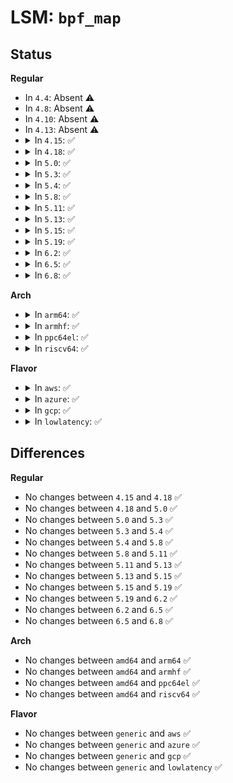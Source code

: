 # LSM: <code>bpf_map</code>

## Status
<b>Regular</b>
<ul>
<li>
In <code>4.4</code>: Absent ⚠️
</li>
<li>
In <code>4.8</code>: Absent ⚠️
</li>
<li>
In <code>4.10</code>: Absent ⚠️
</li>
<li>
In <code>4.13</code>: Absent ⚠️
</li>
<li>
<details>
<summary>In <code>4.15</code>: ✅</summary>

```c
int security_bpf_map(struct bpf_map *map, fmode_t fmode);
```
</details>
</li>
<li>
<details>
<summary>In <code>4.18</code>: ✅</summary>

```c
int security_bpf_map(struct bpf_map *map, fmode_t fmode);
```
</details>
</li>
<li>
<details>
<summary>In <code>5.0</code>: ✅</summary>

```c
int security_bpf_map(struct bpf_map *map, fmode_t fmode);
```
</details>
</li>
<li>
<details>
<summary>In <code>5.3</code>: ✅</summary>

```c
int security_bpf_map(struct bpf_map *map, fmode_t fmode);
```
</details>
</li>
<li>
<details>
<summary>In <code>5.4</code>: ✅</summary>

```c
int security_bpf_map(struct bpf_map *map, fmode_t fmode);
```
</details>
</li>
<li>
<details>
<summary>In <code>5.8</code>: ✅</summary>

```c
int security_bpf_map(struct bpf_map *map, fmode_t fmode);
```
</details>
</li>
<li>
<details>
<summary>In <code>5.11</code>: ✅</summary>

```c
int security_bpf_map(struct bpf_map *map, fmode_t fmode);
```
</details>
</li>
<li>
<details>
<summary>In <code>5.13</code>: ✅</summary>

```c
int security_bpf_map(struct bpf_map *map, fmode_t fmode);
```
</details>
</li>
<li>
<details>
<summary>In <code>5.15</code>: ✅</summary>

```c
int security_bpf_map(struct bpf_map *map, fmode_t fmode);
```
</details>
</li>
<li>
<details>
<summary>In <code>5.19</code>: ✅</summary>

```c
int security_bpf_map(struct bpf_map *map, fmode_t fmode);
```
</details>
</li>
<li>
<details>
<summary>In <code>6.2</code>: ✅</summary>

```c
int security_bpf_map(struct bpf_map *map, fmode_t fmode);
```
</details>
</li>
<li>
<details>
<summary>In <code>6.5</code>: ✅</summary>

```c
int security_bpf_map(struct bpf_map *map, fmode_t fmode);
```
</details>
</li>
<li>
<details>
<summary>In <code>6.8</code>: ✅</summary>

```c
int security_bpf_map(struct bpf_map *map, fmode_t fmode);
```
</details>
</li>
</ul>
<b>Arch</b>
<ul>
<li>
<details>
<summary>In <code>arm64</code>: ✅</summary>

```c
int security_bpf_map(struct bpf_map *map, fmode_t fmode);
```
</details>
</li>
<li>
<details>
<summary>In <code>armhf</code>: ✅</summary>

```c
int security_bpf_map(struct bpf_map *map, fmode_t fmode);
```
</details>
</li>
<li>
<details>
<summary>In <code>ppc64el</code>: ✅</summary>

```c
int security_bpf_map(struct bpf_map *map, fmode_t fmode);
```
</details>
</li>
<li>
<details>
<summary>In <code>riscv64</code>: ✅</summary>

```c
int security_bpf_map(struct bpf_map *map, fmode_t fmode);
```
</details>
</li>
</ul>
<b>Flavor</b>
<ul>
<li>
<details>
<summary>In <code>aws</code>: ✅</summary>

```c
int security_bpf_map(struct bpf_map *map, fmode_t fmode);
```
</details>
</li>
<li>
<details>
<summary>In <code>azure</code>: ✅</summary>

```c
int security_bpf_map(struct bpf_map *map, fmode_t fmode);
```
</details>
</li>
<li>
<details>
<summary>In <code>gcp</code>: ✅</summary>

```c
int security_bpf_map(struct bpf_map *map, fmode_t fmode);
```
</details>
</li>
<li>
<details>
<summary>In <code>lowlatency</code>: ✅</summary>

```c
int security_bpf_map(struct bpf_map *map, fmode_t fmode);
```
</details>
</li>
</ul>

## Differences
<b>Regular</b>
<ul>
<li>
No changes between <code>4.15</code> and <code>4.18</code> ✅
</li>
<li>
No changes between <code>4.18</code> and <code>5.0</code> ✅
</li>
<li>
No changes between <code>5.0</code> and <code>5.3</code> ✅
</li>
<li>
No changes between <code>5.3</code> and <code>5.4</code> ✅
</li>
<li>
No changes between <code>5.4</code> and <code>5.8</code> ✅
</li>
<li>
No changes between <code>5.8</code> and <code>5.11</code> ✅
</li>
<li>
No changes between <code>5.11</code> and <code>5.13</code> ✅
</li>
<li>
No changes between <code>5.13</code> and <code>5.15</code> ✅
</li>
<li>
No changes between <code>5.15</code> and <code>5.19</code> ✅
</li>
<li>
No changes between <code>5.19</code> and <code>6.2</code> ✅
</li>
<li>
No changes between <code>6.2</code> and <code>6.5</code> ✅
</li>
<li>
No changes between <code>6.5</code> and <code>6.8</code> ✅
</li>
</ul>
<b>Arch</b>
<ul>
<li>
No changes between <code>amd64</code> and <code>arm64</code> ✅
</li>
<li>
No changes between <code>amd64</code> and <code>armhf</code> ✅
</li>
<li>
No changes between <code>amd64</code> and <code>ppc64el</code> ✅
</li>
<li>
No changes between <code>amd64</code> and <code>riscv64</code> ✅
</li>
</ul>
<b>Flavor</b>
<ul>
<li>
No changes between <code>generic</code> and <code>aws</code> ✅
</li>
<li>
No changes between <code>generic</code> and <code>azure</code> ✅
</li>
<li>
No changes between <code>generic</code> and <code>gcp</code> ✅
</li>
<li>
No changes between <code>generic</code> and <code>lowlatency</code> ✅
</li>
</ul>

